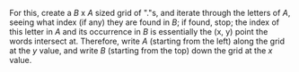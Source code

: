For this, create a *B* x *A* sized grid of "."s, and iterate through the letters of *A*, seeing what index (if any) they are found in *B*; if found, stop; the index of this letter in *A* and its occurrence in *B* is essentially the (x, y) point the words intersect at. Therefore, write *A* (starting from the left) along the grid at the *y* value, and write *B* (starting from the top) down the grid at the *x* value.
